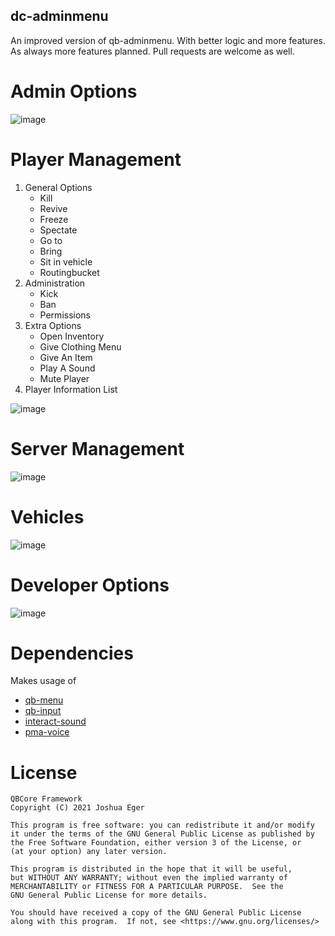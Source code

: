 ## dc-adminmenu

An improved version of qb-adminmenu. With better logic and more features.
As always more features planned. Pull requests are welcome as well.

# Admin Options
![image](https://cdn.discordapp.com/attachments/967850345306914826/969989912042565642/unknown.png)

# Player Management
1. General Options
    - Kill
    - Revive
    - Freeze
    - Spectate
    - Go to
    - Bring
    - Sit in vehicle
    - Routingbucket
2. Administration
    - Kick
    - Ban
    - Permissions
3. Extra Options
    - Open Inventory
    - Give Clothing Menu
    - Give An Item
    - Play A Sound
    - Mute Player
4. Player Information List

![image](https://cdn.discordapp.com/attachments/967850345306914826/969990743747854366/unknown.png)

# Server Management
![image](https://cdn.discordapp.com/attachments/967850345306914826/970849625621815316/unknown.png)

# Vehicles
![image](https://cdn.discordapp.com/attachments/967850345306914826/969991973039669308/unknown.png)

# Developer Options
![image](https://cdn.discordapp.com/attachments/967850345306914826/969992103356665886/unknown.png)

# Dependencies
Makes usage of
 * [qb-menu](https://github.com/qbcore-framework/qb-menu)
 * [qb-input](https://github.com/qbcore-framework/qb-input)
 * [interact-sound](https://github.com/qbcore-framework/interact-sound)
 * [pma-voice](https://github.com/AvarianKnight/pma-voice)

# License

    QBCore Framework
    Copyright (C) 2021 Joshua Eger

    This program is free software: you can redistribute it and/or modify
    it under the terms of the GNU General Public License as published by
    the Free Software Foundation, either version 3 of the License, or
    (at your option) any later version.

    This program is distributed in the hope that it will be useful,
    but WITHOUT ANY WARRANTY; without even the implied warranty of
    MERCHANTABILITY or FITNESS FOR A PARTICULAR PURPOSE.  See the
    GNU General Public License for more details.

    You should have received a copy of the GNU General Public License
    along with this program.  If not, see <https://www.gnu.org/licenses/>
